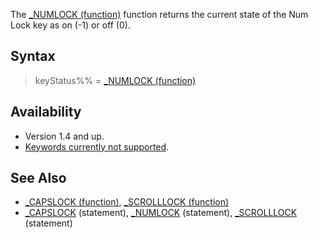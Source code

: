 The [_NUMLOCK (function)](_NUMLOCK-(function)) function returns the current state of the Num Lock key as on (-1) or off (0).

## Syntax

> keyStatus%% = [_NUMLOCK (function)](_NUMLOCK-(function))

## Availability

* Version 1.4 and up.
* [Keywords currently not supported](Keywords-currently-not-supported-by-QB64).

## See Also

* [_CAPSLOCK (function)](_CAPSLOCK-(function)), [_SCROLLLOCK (function)](_SCROLLLOCK-(function))
* [_CAPSLOCK](_CAPSLOCK) (statement), [_NUMLOCK](_NUMLOCK) (statement), [_SCROLLLOCK](_SCROLLLOCK) (statement)

